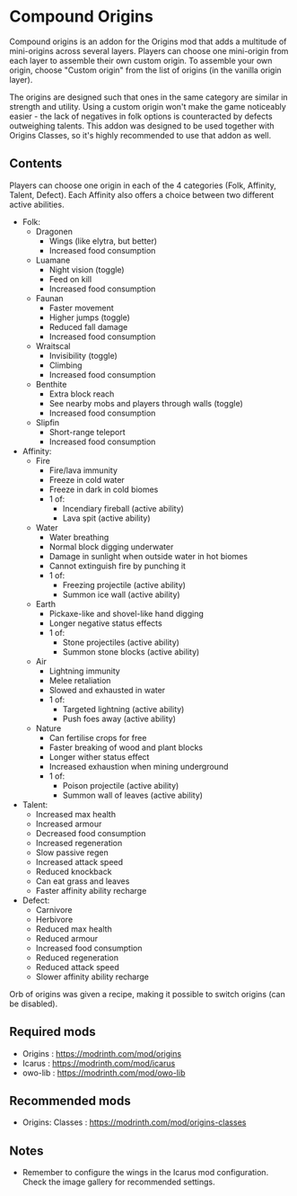 # Compound Origins

Compound origins is an addon for the Origins mod that adds a multitude of mini-origins across several layers. Players can choose one mini-origin from each layer to assemble their own custom origin.
To assemble your own origin, choose "Custom origin" from the list of origins (in the vanilla origin layer).

The origins are designed such that ones in the same category are similar in strength and utility. Using a custom origin won't make the game noticeably easier - the lack of negatives in folk options is counteracted by defects outweighing talents. 
This addon was designed to be used together with Origins Classes, so it's highly recommended to use that addon as well.


## Contents

Players can choose one origin in each of the 4 categories (Folk, Affinity, Talent, Defect). Each Affinity also offers a choice between two different active abilities.

- Folk:
  - Dragonen
    - Wings (like elytra, but better)
    - Increased food consumption
  - Luamane
    - Night vision (toggle)
    - Feed on kill
    - Increased food consumption
  - Faunan
    - Faster movement
    - Higher jumps (toggle)
    - Reduced fall damage
    - Increased food consumption
  - Wraitscal
    - Invisibility (toggle)
    - Climbing
    - Increased food consumption
  - Benthite
    - Extra block reach
    - See nearby mobs and players through walls (toggle)
    - Increased food consumption
  - Slipfin
    - Short-range teleport
    - Increased food consumption
- Affinity:
  - Fire
    - Fire/lava immunity
    - Freeze in cold water
    - Freeze in dark in cold biomes
    - 1 of:
      - Incendiary fireball (active ability)
      - Lava spit (active ability)
  - Water
    - Water breathing
    - Normal block digging underwater
    - Damage in sunlight when outside water in hot biomes
    - Cannot extinguish fire by punching it
    - 1 of:
      - Freezing projectile (active ability)
      - Summon ice wall (active ability)
  - Earth
    - Pickaxe-like and shovel-like hand digging
    - Longer negative status effects
    - 1 of:
      - Stone projectiles (active ability)
      - Summon stone blocks (active ability)
  - Air
    - Lightning immunity
    - Melee retaliation
    - Slowed and exhausted in water
    - 1 of:
      - Targeted lightning (active ability)
      - Push foes away (active ability)
  - Nature
    - Can fertilise crops for free
    - Faster breaking of wood and plant blocks
    - Longer wither status effect
    - Increased exhaustion when mining underground
    - 1 of:
      - Poison projectile (active ability)
      - Summon wall of leaves (active ability)
- Talent:
  - Increased max health
  - Increased armour
  - Decreased food consumption
  - Increased regeneration
  - Slow passive regen
  - Increased attack speed
  - Reduced knockback
  - Can eat grass and leaves
  - Faster affinity ability recharge
- Defect:
  - Carnivore
  - Herbivore
  - Reduced max health
  - Reduced armour
  - Increased food consumption
  - Reduced regeneration
  - Reduced attack speed
  - Slower affinity ability recharge


Orb of origins was given a recipe, making it possible to switch origins (can be disabled).


## Required mods
- Origins : https://modrinth.com/mod/origins
- Icarus : https://modrinth.com/mod/icarus
- owo-lib : https://modrinth.com/mod/owo-lib


## Recommended mods
- Origins: Classes : https://modrinth.com/mod/origins-classes


## Notes
- Remember to configure the wings in the Icarus mod configuration. Check the image gallery for recommended settings.

